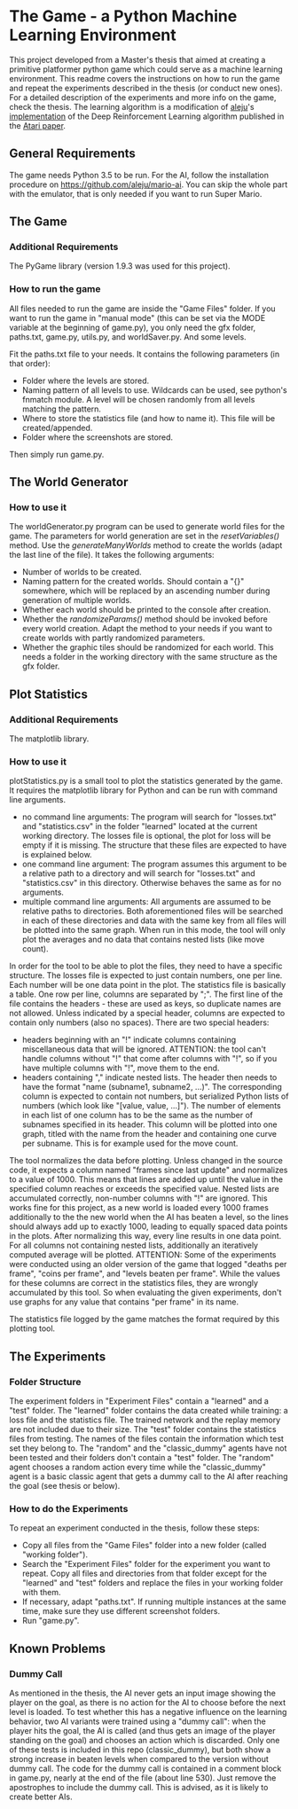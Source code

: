 # The Game - a Python Machine Learning Environment


This project developed from a Master's thesis that aimed at creating a primitive platformer python game which could serve as a machine learning environment. This readme covers the instructions on how to run the game and repeat the experiments described in the thesis (or conduct new ones). For a detailed description of the experiments and more info on the game, check the thesis. The learning algorithm is a modification of [aleju](https://github.com/aleju)'s [implementation](https://github.com/aleju/mario-ai) of the Deep Reinforcement Learning algorithm published in the [Atari paper](https://arxiv.org/abs/1312.5602).


## General Requirements
The game needs Python 3.5 to be run. For the AI, follow the installation procedure on <https://github.com/aleju/mario-ai>. You can skip the whole part with the emulator, that is only needed if you want to run Super Mario. 



## The Game

### Additional Requirements
The PyGame library (version 1.9.3 was used for this project).


### How to run the game
All files needed to run the game are inside the "Game Files" folder. If you want to run the game in "manual mode" (this can be set via the MODE variable at the beginning of game.py), you only need the gfx folder, paths.txt, game.py, utils.py, and worldSaver.py. And some levels.

Fit the paths.txt file to your needs. It contains the following parameters (in that order):
 * Folder where the levels are stored.
 * Naming pattern of all levels to use. Wildcards can be used, see python's fnmatch module. A level will be chosen randomly from all levels matching the pattern. 
 * Where to store the statistics file (and how to name it). This file will be created/appended. 
 * Folder where the screenshots are stored.

Then simply run game.py.



## The World Generator

### How to use it
The worldGenerator.py program can be used to generate world files for the game. The parameters for world generation are set in the _resetVariables()_ method. Use the _generateManyWorlds_ method to create the worlds (adapt the last line of the file). It takes the following arguments:
 * Number of worlds to be created.
 * Naming pattern for the created worlds. Should contain a "{}" somewhere, which will be replaced by an ascending number during generation of multiple worlds.
 * Whether each world should be printed to the console after creation.
 * Whether the _randomizeParams()_ method should be invoked before every world creation. Adapt the method to your needs if you want to create worlds with partly randomized parameters.
 * Whether the graphic tiles should be randomized for each world. This needs a folder in the working directory with the same structure as the gfx folder.



## Plot Statistics

### Additional Requirements
The matplotlib library.

### How to use it
plotStatistics.py is a small tool to plot the statistics generated by the game. It requires the matplotlib library for Python and can be run with command line arguments.
 - no command line arguments: The program will search for "losses.txt" and "statistics.csv" in the folder "learned" located at the current working directory. The losses file is optional, the plot for loss will be empty if it is missing. The structure that these files are expected to have is explained below.
 - one command line argument: The program assumes this argument to be a relative path to a directory and will search for "losses.txt" and "statistics.csv" in this directory. Otherwise behaves the same as for no arguments.
 - multiple command line arguments: All arguments are assumed to be relative paths to directories. Both aforementioned files will be searched in each of these directories and data with the same key from all files will be plotted into the same graph. When run in this mode, the tool will only plot the averages and no data that contains nested lists (like move count). 

In order for the tool to be able to plot the files, they need to have a specific structure. The losses file is expected to just contain numbers, one per line. Each number will be one data point in the plot. The statistics file is basically a table. One row per line, columns are separated by ";". The first line of the file contains the headers - these are used as keys, so duplicate names are not allowed. Unless indicated by a special header, columns are expected to contain only numbers (also no spaces). There are two special headers:
 - headers beginning with an "!" indicate columns containing miscellaneous data that will be ignored. ATTENTION: the tool can't handle columns without "!" that come after columns with "!", so if you have multiple columns with "!", move them to the end. 
 - headers containing "," indicate nested lists. The header then needs to have the format "name (subname1, subname2, ...)". The corresponding column is expected to contain not numbers, but serialized Python lists of numbers (which look like "\[value, value, ...\]"). The number of elements in each list of one column has to be the same as the number of subnames specified in its header. This column will be plotted into one graph, titled with the name from the header and containing one curve per subname. This is for example used for the move count. 

The tool normalizes the data before plotting. Unless changed in the source code, it expects a column named "frames since last update" and normalizes to a value of 1000. This means that lines are added up until the value in the specified column reaches or exceeds the specified value. Nested lists are accumulated correctly, non-number columns with "!" are ignored. This works fine for this project, as a new world is loaded every 1000 frames additionally to the the new world when the AI has beaten a level, so the lines should always add up to exactly 1000, leading to equally spaced data points in the plots. After normalizing this way, every line results in one data point. For all columns not containing nested lists, additionally an iteratively computed average will be plotted.
ATTENTION: Some of the experiments were conducted using an older version of the game that logged "deaths per frame", "coins per frame", and "levels beaten per frame". While the values for these columns are correct in the statistics files, they are wrongly accumulated by this tool. So when evaluating the given experiments, don't use graphs for any value that contains "per frame" in its name. 

The statistics file logged by the game matches the format required by this plotting tool. 



## The Experiments

### Folder Structure
The experiment folders in "Experiment Files" contain a "learned" and a "test" folder. The "learned" folder contains the data created while training: a loss file and the statistics file. The trained network and the replay memory are not included due to their size. The "test" folder contains the statistics files from testing. The names of the files contain the information which test set they belong to. The "random" and the "classic\_dummy" agents have not been tested and their folders don't contain a "test" folder. The "random" agent chooses a random action every time while the "classic\_dummy" agent is a basic classic agent that gets a dummy call to the AI after reaching the goal (see thesis or below). 

### How to do the Experiments
To repeat an experiment conducted in the thesis, follow these steps:
 - Copy all files from the "Game Files" folder into a new folder (called "working folder").
 - Search the "Experiment Files" folder for the experiment you want to repeat. Copy all files and directories from that folder except for the "learned" and "test" folders and replace the files in your working folder with them. 
 - If necessary, adapt "paths.txt". If running multiple instances at the same time, make sure they use different screenshot folders.
 - Run "game.py".



## Known Problems
### Dummy Call
As mentioned in the thesis, the AI never gets an input image showing the player on the goal, as there is no action for the AI to choose before the next level is loaded. To test whether this has a negative influence on the learning behavior, two AI variants were trained using a "dummy call": when the player hits the goal, the AI is called (and thus gets an image of the player standing on the goal) and chooses an action which is discarded. Only one of these tests is included in this repo (classic\_dummy), but both show a strong increase in beaten levels when compared to the version without dummy call. The code for the dummy call is contained in a comment block in game.py, nearly at the end of the file (about line 530). Just remove the apostrophes to include the dummy call. This is advised, as it is likely to create better AIs. 

